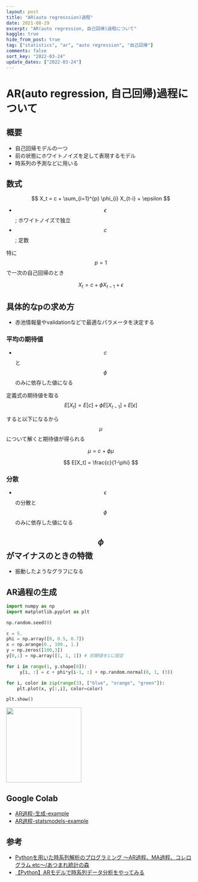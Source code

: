 ```yaml
---
layout: post
title: "AR(auto regresssion)過程"
date: 2021-08-29
excerpt: "AR(auto regression, 自己回帰)過程について"
kaggle: true
hide_from_post: true
tag: ["statistics", "ar", "auto regression", "自己回帰"]
comments: false
sort_key: "2022-03-24"
update_dates: ["2022-03-24"]
---
```


# AR(auto regression, 自己回帰)過程について

## 概要
 - 自己回帰モデルの一つ
 - 前の状態にホワイトノイズを足して表現するモデル
 - 時系列の予測などに用いる

## 数式

$$
X_t = c + \sum_{i=1}^{p} \phi_{i} X_{t-i} + \epsilon
$$

 - $$\epsilon$$; ホワイトノイズで独立
 - $$c$$; 定数

特に$$p=1$$で一次の自己回帰のとき

$$
X_t = c + \phi X_{t-1} + \epsilon
$$

## 具体的なpの求め方
 - 赤池情報量やvalidationなどで最適なパラメータを決定する

### 平均の期待値
 - $$c$$と$$\phi$$のみに依存した値になる

定義式の期待値を取る
$$
E[X_t]= E[c] + \phi E[X_{t-1}] + E[\epsilon]
$$

すると以下になるから$$\mu$$について解くと期待値が得られる

$$
\mu = c + \phi \mu
$$

$$
E[X_t] = \frac{c}{1-\phi}
$$

### 分散
 - $$\epsilon$$の分散と$$\phi$$のみに依存した値になる

## $$\phi$$がマイナスのときの特徴
 - 振動したようなグラフになる

## AR過程の生成

```python
import numpy as np
import matplotlib.pyplot as plt

np.random.seed(0)

c = 5.
phi = np.array([0, 0.5, 0.7])
x = np.arange(0., 100., 1.)
y = np.zeros([100,3])
y[0,:] = np.array([1, 1, 1]) # 初期値を1に設定

for i in range(1, y.shape[0]):
     y[i, :] = c + phi*y[i-1, :] + np.random.normal(0, 1, (3)) 

for i, color in zip(range(3), ["blue", "orange", "green"]):
    plt.plot(x, y[:,i], color=color)

plt.show()
```

<div>
  <img style="align: center !important; width: 200px !important;" src="https://user-images.githubusercontent.com/4949982/159827727-f0776624-eefe-44d1-bf7c-c5e30852e5e9.png">
</div>

## Google Colab
 - [AR過程-生成-example](https://colab.research.google.com/drive/1yxB_Co-C9aEZBC-JSbLdgpHzywI5BDHW?usp=sharing)
 - [AR過程-statsmodels-example](https://colab.research.google.com/drive/1_sVgya0PrJsKifbEP1umGAhQNJymYUDx?usp=sharing)


## 参考
 - [Pythonを用いた時系列解析のプログラミング 〜AR過程、MA過程、コレログラム etc〜/あつまれ統計の森](https://www.hello-statisticians.com/python/stat_program3.html)
 - [【Python】ARモデルで時系列データ分析をやってみる](https://tkstock.site/2021/06/22/python-ar%E3%83%A2%E3%83%87%E3%83%AB-%E6%99%82%E7%B3%BB%E5%88%97%E5%88%86%E6%9E%90-%E5%AE%9F%E8%A3%85/)
